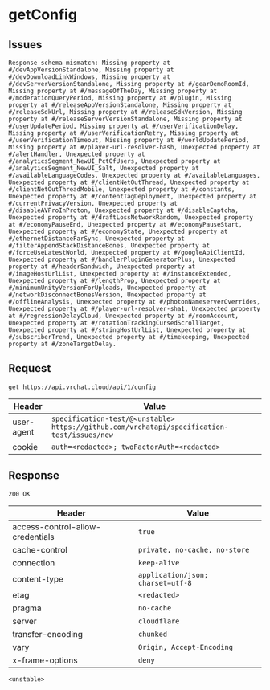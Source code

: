 # getConfig

## Issues
```
Response schema mismatch: Missing property at #/devAppVersionStandalone, Missing property at #/devDownloadLinkWindows, Missing property at #/devServerVersionStandalone, Missing property at #/gearDemoRoomId, Missing property at #/messageOfTheDay, Missing property at #/moderationQueryPeriod, Missing property at #/plugin, Missing property at #/releaseAppVersionStandalone, Missing property at #/releaseSdkUrl, Missing property at #/releaseSdkVersion, Missing property at #/releaseServerVersionStandalone, Missing property at #/userUpdatePeriod, Missing property at #/userVerificationDelay, Missing property at #/userVerificationRetry, Missing property at #/userVerificationTimeout, Missing property at #/worldUpdatePeriod, Missing property at #/player-url-resolver-hash, Unexpected property at #/alertHandler, Unexpected property at #/analyticsSegment_NewUI_PctOfUsers, Unexpected property at #/analyticsSegment_NewUI_Salt, Unexpected property at #/availableLanguageCodes, Unexpected property at #/availableLanguages, Unexpected property at #/clientNetOutThread, Unexpected property at #/clientNetOutThreadMobile, Unexpected property at #/constants, Unexpected property at #/contentTagDeployment, Unexpected property at #/currentPrivacyVersion, Unexpected property at #/disableAVProInProton, Unexpected property at #/disableCaptcha, Unexpected property at #/draftLossNetworkRandom, Unexpected property at #/economyPauseEnd, Unexpected property at #/economyPauseStart, Unexpected property at #/economyState, Unexpected property at #/ethernetDistanceFarSync, Unexpected property at #/filterAppendStackDistanceBones, Unexpected property at #/forceUseLatestWorld, Unexpected property at #/googleApiClientId, Unexpected property at #/handlerPluginGeneratorPlus, Unexpected property at #/headerSandwich, Unexpected property at #/imageHostUrlList, Unexpected property at #/instanceExtended, Unexpected property at #/lengthProp, Unexpected property at #/minimumUnityVersionForUploads, Unexpected property at #/networkDisconnectBonesVersion, Unexpected property at #/offlineAnalysis, Unexpected property at #/photonNameserverOverrides, Unexpected property at #/player-url-resolver-sha1, Unexpected property at #/regressionDelayCloud, Unexpected property at #/roomAccount, Unexpected property at #/rotationTrackingCursedScrollTarget, Unexpected property at #/stringHostUrlList, Unexpected property at #/subscriberTrend, Unexpected property at #/timekeeping, Unexpected property at #/zoneTargetDelay.
```

## Request
`get https://api.vrchat.cloud/api/1/config`

| Header | Value |
| ------ | ----- |
| user-agent | `specification-test/@<unstable> https://github.com/vrchatapi/specification-test/issues/new` |
| cookie | `auth=<redacted>; twoFactorAuth=<redacted>` |


## Response
`200 OK`

| Header | Value |
| ------ | ----- |
| access-control-allow-credentials | `true` |
| cache-control | `private, no-cache, no-store` |
| connection | `keep-alive` |
| content-type | `application/json; charset=utf-8` |
| etag | `<redacted>` |
| pragma | `no-cache` |
| server | `cloudflare` |
| transfer-encoding | `chunked` |
| vary | `Origin, Accept-Encoding` |
| x-frame-options | `deny` |

```jsonc
<unstable>
```

